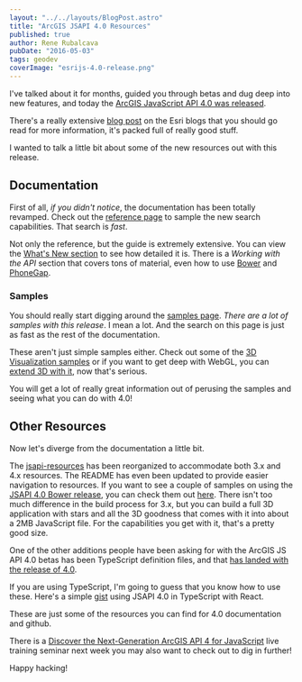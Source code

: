 ```yaml
---
layout: "../../layouts/BlogPost.astro"
title: "ArcGIS JSAPI 4.0 Resources"
published: true
author: Rene Rubalcava
pubDate: "2016-05-03"
tags: geodev
coverImage: "esrijs-4.0-release.png"
---
```


I've talked about it for months, guided you through betas and dug deep into new features, and today the [ArcGIS JavaScript API 4.0 was released](https://developers.arcgis.com/javascript/).

There's a really extensive [blog post](https://blogs.esri.com/esri/arcgis/2016/05/03/arcgis-api-for-javascript-4-0-released/) on the Esri blogs that you should go read for more information, it's packed full of really good stuff.

I wanted to talk a little bit about some of the new resources out with this release.

## Documentation

First of all, _if you didn't notice_, the documentation has been totally revamped. Check out the [reference page](https://developers.arcgis.com/javascript/latest/api-reference/index.html) to sample the new search capabilities. That search is _fast_.

Not only the reference, but the guide is extremely extensive. You can view the [What's New section](https://developers.arcgis.com/javascript/latest/guide/whats-new/index.html) to see how detailed it is. There is a _Working with the API_ section that covers tons of material, even how to use [Bower](https://developers.arcgis.com/javascript/latest/guide/using-bower/index.html) and [PhoneGap](https://developers.arcgis.com/javascript/latest/guide/using-phonegap/index.html).

### Samples

You should really start digging around the [samples page](https://developers.arcgis.com/javascript/latest/sample-code/index.html). _There are a lot of samples with this release_. I mean a lot. And the search on this page is just as fast as the rest of the documentation.

These aren't just simple samples either. Check out some of the [3D Visualization samples](https://developers.arcgis.com/javascript/latest/sample-code/visualization-vv-extrusion/index.html) or if you want to get deep with WebGL, you can [extend 3D with it](https://developers.arcgis.com/javascript/latest/sample-code/scene-external-renderer/index.html), now that's serious.

You will get a lot of really great information out of perusing the samples and seeing what you can do with 4.0!

## Other Resources

Now let's diverge from the documentation a little bit.

The [jsapi-resources](https://github.com/Esri/jsapi-resources) has been reorganized to accommodate both 3.x and 4.x resources. The README has even been updated to provide easier navigation to resources. If you want to see a couple of samples on using the [JSAPI 4.0 Bower release](https://github.com/Esri/arcgis-js-api/releases/tag/4.0.0), you can check them out [here](https://github.com/Esri/jsapi-resources/tree/master/4.x/bower). There isn't too much difference in the build process for 3.x, but you can build a full 3D application with stars and all the 3D goodness that comes with it into about a 2MB JavaScript file. For the capabilities you get with it, that's a pretty good size.

One of the other additions people have been asking for with the ArcGIS JS API 4.0 betas has been TypeScript definition files, and that [has landed with the release of 4.0](https://github.com/Esri/jsapi-resources/tree/master/4.x/typescript).

If you are using TypeScript, I'm going to guess that you know how to use these. Here's a simple [gist](https://gist.github.com/odoe/de06ae8db349e82216a716bf2b2a5198) using JSAPI 4.0 in TypeScript with React.

These are just some of the resources you can find for 4.0 documentation and github.

There is a [Discover the Next-Generation ArcGIS API 4 for JavaScript](http://training.esri.com/Gateway/index.cfm?fa=seminars.viewDetails&course_id=252) live training seminar next week you may also want to check out to dig in further!

Happy hacking!
